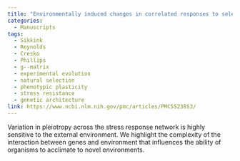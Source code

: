 ```yaml
---
title: "Environmentally induced changes in correlated responses to selection reveal variable pleiotropy across a complex genetic network"
categories:
  - Manuscripts
tags:
  - Sikkink	
  - Reynolds
  - Cresko
  - Phillips
  - g--matrix
  - experimental evolution
  - natural selection
  - phenotypic plasticity
  - stress resistance
  - genetic architecture
link: https://www.ncbi.nlm.nih.gov/pmc/articles/PMC5523853/
---
```


Variation in pleiotropy across the stress response network is highly sensitive to the external environment. We highlight the complexity of the interaction between genes and environment that influences the ability of organisms to acclimate to novel environments. 